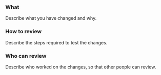 ### What

Describe what you have changed and why.

### How to review

Describe the steps required to test the changes.

### Who can review

Describe who worked on the changes, so that other people can review.
